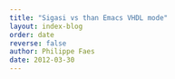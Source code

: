 ```yaml
---
title: "Sigasi vs than Emacs VHDL mode"
layout: index-blog
order: date
reverse: false
author: Philippe Faes
date: 2012-03-30
---
```

